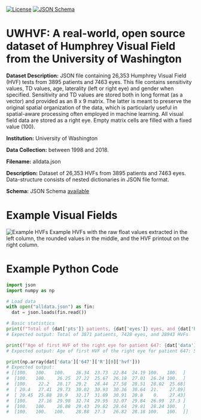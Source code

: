 [![License](https://img.shields.io/badge/License-BSD%203--Clause-blue.svg)](https://opensource.org/licenses/BSD-3-Clause)
[![JSON Schema](https://img.shields.io/badge/JSON%20Schema-valid-green)](https://json-schema.org/)


# UWHVF: A real-world, open source dataset of Humphrey Visual Field from the University of Washington


**Dataset Description:** JSON file containing 26,353 Humphrey Visual Field (HVF) tests from 3895 patients and 7463 eyes. This file contains sensitivity values, TD values, age, laterality (left or right eye) and gender when specified. Sensitivity and TD values are stored both in long format (as a vector) and provided as an 8 x 9 matrix. The latter is meant to preserve the original spatial organization of the data, which is particularly useful in spatial-aware processing often employed in machine learning. All visual field data are stored as a right eye. Empty matrix cells are filled with a fixed value (100).

**Institution:** University of Washington

**Data Collection:** between 1998 and 2018.

**Filename:** alldata.json

**Description:** Dataset of 26,353 HVFs from 3895 patients and 7463 eyes. Data-structure consists of nested dictionaries in JSON file format. 

**Schema:** JSON Schema [available](https://github.com/uw-biomedical-ml/uwhvf/blob/master/schema.json)

# Example Visual Fields
![Example HVFs](https://github.com/uw-biomedical-ml/uwhvf/raw/master/example.png)
Example HVFs with the raw float values extracted in the left column, the rounded values in the middle, and the HVF printout on the right column.


# Example Python Code 
```python
import json
import numpy as np

# Load data
with open("alldata.json") as fin:
  dat = json.loads(fin.read())

# Basic statistics
print(f"Total of {dat['pts']} patients, {dat['eyes']} eyes, and {dat['hvfs']} HVFs")
# Expected output: Total of 3871 patients, 7428 eyes, and 28943 HVFs

print(f"Age of first HVF of the right eye for patient 647: {dat['data']['647']['R'][0]['age']}")
# Expected output: Age of first HVF of the right eye for patient 647: 52.79671457905544

print(np.array(dat['data']['647']['R'][0]['hvf']))
# Expected output:
# [[100.   100.   100.    26.34  23.73  22.84  24.19 100.   100.  ]
#  [100.   100.    26.25  27.22  25.67  26.18  27.01  26.24 100.  ]
#  [100.    22.2   28.17  29.2   28.44  27.58  28.51  28.02  25.68]
#  [ 20.4   27.41  29.73  30.02  30.93  30.36  30.64  21.    27.89]
#  [ 20.45  25.88  28.9   32.17  31.89  30.91  28.8    0.    27.43]
#  [100.    27.16  29.98  32.74  29.95  32.07  29.84  26.99  27.3 ]
#  [100.   100.    26.88  29.43  29.82  28.64  29.81  28.24 100.  ]
#  [100.   100.   100.    28.88  27.3   26.82  28.18 100.   100.  ]]

```

